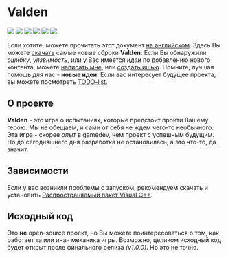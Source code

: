 # Valden
[![](https://img.shields.io/github/downloads/evost/Valden-builds/total.svg)](https://github.com/evost/Valden-builds/releases) [![](https://img.shields.io/github/issues-raw/evost/Valden-builds.svg?label=opened%20issues)](https://github.com/evost/Valden-builds/issues?q=is%3Aopen+is%3Aissue) [![](https://img.shields.io/github/issues-closed-raw/evost/Valden-builds.svg)](https://github.com/evost/Valden-builds/issues?q=is%3Aissue+is%3Aclosed) [![](https://img.shields.io/github/release/evost/Valden-builds.svg?label=stable)](https://github.com/evost/Valden-builds/releases/latest) [![](https://img.shields.io/github/tag/evost/Valden-builds.svg?label=latest)](https://github.com/evost/Valden-builds/releases) [![](https://img.shields.io/github/license/evost/Valden-builds.svg)](https://github.com/evost/Valden-builds/blob/master/LICENSE.ru.md)

Если хотите, можете прочитать этот документ [на английском](https://github.com/evost/Valden-builds/blob/master/README.md).
Здесь Вы можете [скачать](https://github.com/evost/Valden-builds/releases) самые новые сброки **Valden**.
Если Вы обнаружили *ошибку*, *уязвимость*, или у Вас имеется *идеи* по добавлению нового контента, можете [написать мне](https://github.com/evost), или [создать ишью](https://github.com/evost/Valden-builds/issues). Помните, лучшая помощь для нас - **новые идеи**.
Если вас интересует будущее проекта, вы можете посмотреть [TODO-list](https://github.com/evost/Valden-builds/blob/master/TODO.ru.md).

## О проекте
**Valden** - это игра о испытаниях, которые предстоит пройти Вашему герою. Мы не обещаем, и сами от себя не ждем чего-то необычного. Эта игра - скорее *опыт* в gamedev, чем проект с успешным будущим. Но до сегодняшнего дня разработка не остановилась, а это что-то, да значит.

## Зависимости
Если у вас возникли проблемы с запуском, рекомендуем скачать и установить [Распространяемый пакет Visual C++](https://www.microsoft.com/ru-RU/download/details.aspx?id=48145).

## Исходный код
Это **не** open-source проект, но Вы можете поинтересоваться о том, как работает та или иная механика игры. Возможно, целиком исходный код будет открыт после финального релиза *(v1.0.0)*. Но это не точно.
